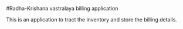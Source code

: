 #Radha-Krishana vastralaya billing application

This is an application to tract the inventory and store the billing details.

